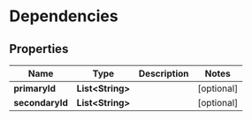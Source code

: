 
# Dependencies

## Properties
Name | Type | Description | Notes
------------ | ------------- | ------------- | -------------
**primaryId** | **List&lt;String&gt;** |  |  [optional]
**secondaryId** | **List&lt;String&gt;** |  |  [optional]



